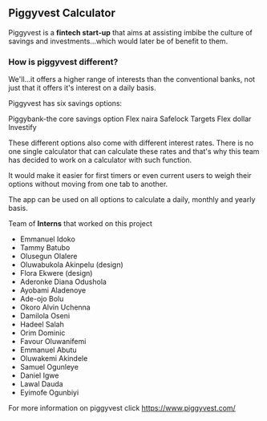 ## Piggyvest Calculator

Piggyvest  is a **fintech start-up** that aims at assisting imbibe the culture of savings and investments...which would later be of benefit to them.

### How is piggyvest different?

We'll...it offers a higher range of interests than the conventional banks, not just that it offers it's interest on a daily basis.

Piggyvest has six savings options:

Piggybank-the core savings option
Flex naira
Safelock
Targets
Flex dollar
Investify

These different options also come with different interest rates. There is no one single calculator that can calculate these rates and that's why this team has decided to work on a calculator with such function.

It would make it easier for first timers or even current users to weigh their options without moving from one tab to another.

The app can be used on all options to calculate a daily, monthly and yearly basis.

Team of **Interns** that worked on this project

* Emmanuel Idoko
* Tammy Batubo
* Olusegun Olalere
* Oluwabukola Akinpelu (design)
* Flora Ekwere (design)
* Aderonke Diana Odushola
* Ayobami Aladenoye
* Ade-ojo Bolu
* Okoro Alvin Uchenna
* Damilola Oseni
* Hadeel Salah
* Orim Dominic
* Favour Oluwanifemi
* Emmanuel Abutu
* Oluwakemi Akindele
* Samuel Ogunleye
* Daniel Igwe
* Lawal Dauda 
* Eyimofe Ogunbiyi

For more information on piggyvest click https://www.piggyvest.com/
